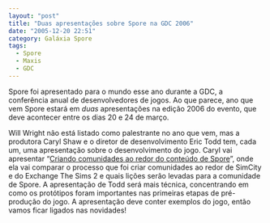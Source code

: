 ```yaml
---
layout: "post"
title: "Duas apresentações sobre Spore na GDC 2006"
date: "2005-12-20 22:51"
category: Galáxia Spore
tags:
  - Spore
  - Maxis
  - GDC
---
```

Spore foi apresentado para o mundo esse ano durante a GDC, a conferência anual de desenvolvedores de jogos. Ao que parece, ano que vem Spore estará em _duas_ apresentações na edição 2006 do evento, que deve acontecer entre os dias 20 e 24 de março.

Will Wright não está listado como palestrante no ano que vem, mas a produtora Caryl Shaw e o diretor de desenvolvimento Eric Todd tem, cada um, uma apresentação sobre o desenvolvimento do jogo. Caryl vai apresentar “[Criando comunidades ao redor do conteúdo de Spore](http://www.cmpevents.com/GD06/a.asp?option=C&V=11&SessID=1541)”, onde ela vai comparar o processo que foi criar comunidades ao redor de SimCity e do Exchange The Sims 2 e quais lições serão levadas para a comunidade de Spore.  A apresentação de Todd será mais técnica, concentrando em como os protótipos foram importantes nas primeiras etapas de pré-produção do jogo. A apresentação deve conter exemplos do jogo, então vamos ficar ligados nas novidades!
